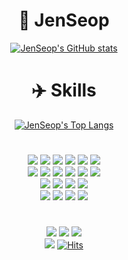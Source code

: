 <div align="center">

# 🐴 JenSeop
[![JenSeop's GitHub stats](https://github-readme-stats.vercel.app/api?username=JenSeop&show_icons=true&theme=dark)](https://github.com/anuraghazra/github-readme-stats#gh-dark-mode-only)

# ✈️ Skills
[![JenSeop's Top Langs](https://github-readme-stats.vercel.app/api/top-langs/?username=JenSeop&layout=compact&theme=dark)](https://github.com/anuraghazra/github-readme-stats)

#

<a href="#" onClick=""><img src="https://img.shields.io/badge/HTML5-E34F26?style=flat-square&logo=HTML5&logoColor=white"/></a>
<a href="#" onClick=""><img src="https://img.shields.io/badge/CSS-1572B6?style=flat-square&logo=CSS3&logoColor=white"/></a>
<a href="#" onClick=""><img src="https://img.shields.io/badge/JavaScript-F7DF1E?style=flat-square&logo=JavaScript&logoColor=white"/></a>
<a href="#" onClick=""><img src="https://img.shields.io/badge/Bootstrap-7952B3?style=flat-square&logo=Bootstrap&logoColor=white"/></a>
<a href="#" onClick=""><img src="https://img.shields.io/badge/React-61DAFB?style=flat-square&logo=React&logoColor=white"/></a>
<a href="#" onClick=""><img src="https://img.shields.io/badge/MUI-007FFF?style=flat-square&logo=MUI&logoColor=white"/></a>
<br>
<a href="#" onClick=""><img src="https://img.shields.io/badge/C-A8B9CC?style=flat-square&logo=C&logoColor=white"/></a>
<a href="#" onClick=""><img src="https://img.shields.io/badge/C++-00599C?style=flat-square&logo=C&logoColor=white"/></a>
<a href="#" onClick=""><img src="https://img.shields.io/badge/Python-3776AB?style=flat-square&logo=Python&logoColor=white"/></a>
<a href="#" onClick=""><img src="https://img.shields.io/badge/MySQL-4479A1?style=flat-square&logo=MySQL&logoColor=white"/></a>
<a href="#" onClick=""><img src="https://img.shields.io/badge/Node.js-339933?style=flat-square&logo=Node.js&logoColor=white"/></a>
<a href="#" onClick=""><img src="https://img.shields.io/badge/Tomcat-F8DC75?style=flat-square&logo=Apache Tomcat&logoColor=white"/></a>
<br>
<a href="#" onClick=""><img src="https://img.shields.io/badge/Linux-FCC624?style=flat-square&logo=Linux&logoColor=white"/></a>
<a href="#" onClick=""><img src="https://img.shields.io/badge/Shell-5391FE?style=flat-square&logo=PowerShell&logoColor=white"/></a>
<a href="#" onClick=""><img src="https://img.shields.io/badge/VS-5C2D91?style=flat-square&logo=Visual Studio&logoColor=white"/></a>
<a href="#" onClick=""><img src="https://img.shields.io/badge/VSC-007ACC?style=flat-square&logo=Visual Studio Code&logoColor=white"/></a>
<br>
<a href="#" onClick=""><img src="https://img.shields.io/badge/Git-F05032?style=flat-square&logo=Git&logoColor=white"/></a>
<a href="#" onClick=""><img src="https://img.shields.io/badge/GitHub-181717?style=flat-square&logo=GitHub&logoColor=white"/></a>
<a href="#" onClick=""><img src="https://img.shields.io/badge/Figma-F24E1E?style=flat-square&logo=Figma&logoColor=white"/></a>
<a href="#" onClick=""><img src="https://img.shields.io/badge/Notion-000000?style=flat-square&logo=Notion&logoColor=white"/></a>

#
<a href="#" onClick=""><img src="https://img.shields.io/badge/Slack-4A154B?style=flat-square&logo=Slack&logoColor=white"/></a>
<a href="https://user-images.githubusercontent.com/95238604/235059132-63e97e10-f02b-494a-ad44-db03a6254f1f.png
" target='_blank' onClick=""><img src="https://img.shields.io/badge/Discord-5865F2?style=flat-square&logo=Discord&logoColor=white"/></a>
<a href="mailto:business@nogouse.com?subject=[FROM][GitHub] Hello, JenSeop."><img src="https://img.shields.io/badge/Gmail-EA4335?style=flat-square&logo=Gmail&logoColor=white"/></a>
<br>
<a href="https://beyondyourimagination.tistory.com/"><img src="https://img.shields.io/badge/Tistory-000000?style=flat-square&logo=Tistory&logoColor=white"/></a>
[![Hits](https://hits.seeyoufarm.com/api/count/incr/badge.svg?url=https%3A%2F%2Fgithub.com%2FJenSeop&count_bg=%23BF2A52&title_bg=%23000000&icon=github.svg&icon_color=%23FFFFFF&title=hits&edge_flat=true)](https://hits.seeyoufarm.com)
</div>
